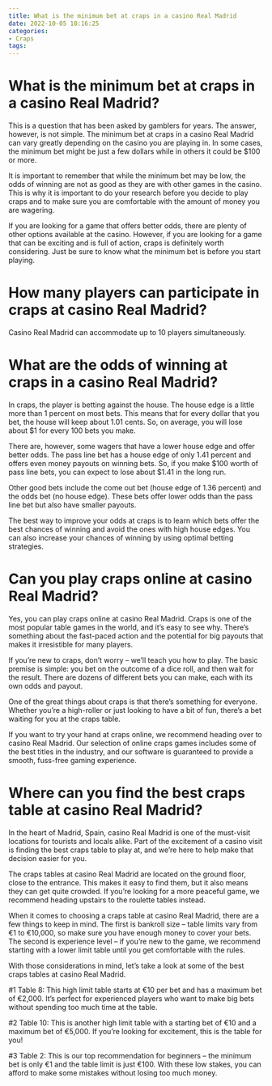 ```yaml
---
title: What is the minimum bet at craps in a casino Real Madrid
date: 2022-10-05 10:16:25
categories:
- Craps
tags:
---
```



#  What is the minimum bet at craps in a casino Real Madrid?

This is a question that has been asked by gamblers for years. The answer, however, is not simple. The minimum bet at craps in a casino Real Madrid can vary greatly depending on the casino you are playing in. In some cases, the minimum bet might be just a few dollars while in others it could be $100 or more.

It is important to remember that while the minimum bet may be low, the odds of winning are not as good as they are with other games in the casino. This is why it is important to do your research before you decide to play craps and to make sure you are comfortable with the amount of money you are wagering.

If you are looking for a game that offers better odds, there are plenty of other options available at the casino. However, if you are looking for a game that can be exciting and is full of action, craps is definitely worth considering. Just be sure to know what the minimum bet is before you start playing.

#  How many players can participate in craps at casino Real Madrid?

Casino Real Madrid can accommodate up to 10 players simultaneously.

#  What are the odds of winning at craps in a casino Real Madrid?

In craps, the player is betting against the house. The house edge is a little more than 1 percent on most bets. This means that for every dollar that you bet, the house will keep about 1.01 cents. So, on average, you will lose about $1 for every 100 bets you make.

There are, however, some wagers that have a lower house edge and offer better odds. The pass line bet has a house edge of only 1.41 percent and offers even money payouts on winning bets. So, if you make $100 worth of pass line bets, you can expect to lose about $1.41 in the long run.

Other good bets include the come out bet (house edge of 1.36 percent) and the odds bet (no house edge). These bets offer lower odds than the pass line bet but also have smaller payouts.

The best way to improve your odds at craps is to learn which bets offer the best chances of winning and avoid the ones with high house edges. You can also increase your chances of winning by using optimal betting strategies.

#  Can you play craps online at casino Real Madrid?

Yes, you can play craps online at casino Real Madrid. Craps is one of the most popular table games in the world, and it’s easy to see why. There’s something about the fast-paced action and the potential for big payouts that makes it irresistible for many players.

If you’re new to craps, don’t worry – we’ll teach you how to play. The basic premise is simple: you bet on the outcome of a dice roll, and then wait for the result. There are dozens of different bets you can make, each with its own odds and payout.

One of the great things about craps is that there’s something for everyone. Whether you’re a high-roller or just looking to have a bit of fun, there’s a bet waiting for you at the craps table.

If you want to try your hand at craps online, we recommend heading over to casino Real Madrid. Our selection of online craps games includes some of the best titles in the industry, and our software is guaranteed to provide a smooth, fuss-free gaming experience.

#  Where can you find the best craps table at casino Real Madrid?

In the heart of Madrid, Spain, casino Real Madrid is one of the must-visit locations for tourists and locals alike. Part of the excitement of a casino visit is finding the best craps table to play at, and we’re here to help make that decision easier for you.

The craps tables at casino Real Madrid are located on the ground floor, close to the entrance. This makes it easy to find them, but it also means they can get quite crowded. If you’re looking for a more peaceful game, we recommend heading upstairs to the roulette tables instead.

When it comes to choosing a craps table at casino Real Madrid, there are a few things to keep in mind. The first is bankroll size – table limits vary from €1 to €10,000, so make sure you have enough money to cover your bets. The second is experience level – if you’re new to the game, we recommend starting with a lower limit table until you get comfortable with the rules.

With those considerations in mind, let’s take a look at some of the best craps tables at casino Real Madrid.

#1 Table 8: This high limit table starts at €10 per bet and has a maximum bet of €2,000. It’s perfect for experienced players who want to make big bets without spending too much time at the table.

#2 Table 10: This is another high limit table with a starting bet of €10 and a maximum bet of €5,000. If you’re looking for excitement, this is the table for you!

#3 Table 2: This is our top recommendation for beginners – the minimum bet is only €1 and the table limit is just €100. With these low stakes, you can afford to make some mistakes without losing too much money.